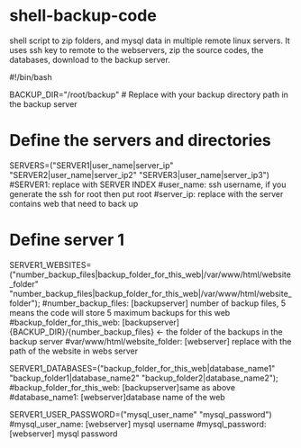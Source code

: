 # shell-backup-code
shell script to zip folders, and mysql data in multiple remote linux servers. It uses ssh key to remote to the webservers, zip the source codes, the databases, download to the backup server.

#!/bin/bash

BACKUP_DIR="/root/backup"  # Replace with your backup directory path in the backup server

# Define the servers and directories
SERVERS=("SERVER1|user_name|server_ip" "SERVER2|user_name|server_ip2" "SERVER3|user_name|server_ip3")
#SERVER1: replace with SERVER INDEX
#user_name: ssh username, if you generate the ssh for root then put root
#server_ip: replace with the server contains web that need to back up

# Define server 1
SERVER1_WEBSITES=("number_backup_files|backup_folder_for_this_web|/var/www/html/website_folder" "number_backup_files|backup_folder_for_this_web|/var/www/html/website_folder");
#number_backup_files: [backupserver] number of backup files, 5 means the code will store 5 maximum backups for this web
#backup_folder_for_this_web: [backupserver] {BACKUP_DIR}/{number_backup_files} <- the folder of the backups in the backup server
#var/www/html/website_folder:  [webserver] replace with the path of the website in webs server

SERVER1_DATABASES=("backup_folder_for_this_web|database_name1" "backup_folder1|database_name2" "backup_folder2|database_name2");
#backup_folder_for_this_web: [backupserver]same as above
#database_name1: [webserver]database name of the web

SERVER1_USER_PASSWORD=("mysql_user_name" "mysql_password")
#mysql_user_name: [webserver] mysql username
#mysql_password: [webserver] mysql password